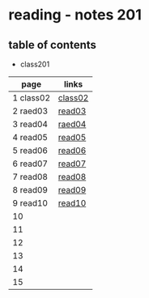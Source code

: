 # reading - notes 201

## table of contents
- class201

page | links
---- | -----
1 class02| [class02](https://abu-al3ees.github.io/reading-notes201/class02)
2 raed03| [read03](https://abu-al3ees.github.io/reading-notes201/raed03)
3 read04| [raed04](https://abu-al3ees.github.io/reading-notes201/read04)
4 read05| [read05](https://abu-al3ees.github.io/reading-notes201/read05)
5 read06| [read06](https://abu-al3ees.github.io/reading-notes201/read06)
6 read07| [read07](https://abu-al3ees.github.io/reading-notes201/read07)
7  read08| [read08](https://abu-al3ees.github.io/reading-notes201/read08)
8  read09| [read09](https://abu-al3ees.github.io/reading-notes201/read09)
9  read10| [read10](https://abu-al3ees.github.io/reading-notes201/read10)
10 | 
11 | 
12 | 
13 | 
14 |
15 | 
